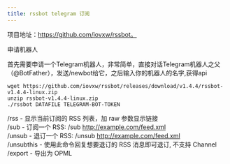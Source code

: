 ```yaml
---
title: rssbot telegram 订阅
---
```


项目地址：https://github.com/iovxw/rssbot。

申请机器人

首先需要申请一个Telegram机器人，非常简单，直接对话Telegram机器人之父（@BotFather），发送/newbot给它，之后输入你的机器人的名字,获得api

```
wget https://github.com/iovxw/rssbot/releases/download/v1.4.4/rssbot-v1.4.4-linux.zip  
unzip rssbot-v1.4.4-linux.zip  
./rssbot DATAFILE TELEGRAM-BOT-TOKEN  
```

/rss       - 显示当前订阅的 RSS 列表，加 raw 参数显示链接  
/sub       - 订阅一个 RSS: /sub http://example.com/feed.xml  
/unsub     - 退订一个 RSS: /unsub http://example.com/feed.xml  
/unsubthis - 使用此命令回复想要退订的 RSS 消息即可退订, 不支持 Channel  
/export    - 导出为 OPML
